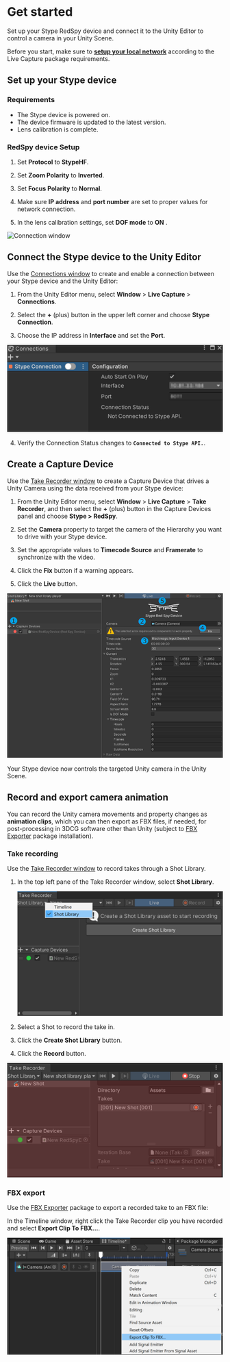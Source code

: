 # Get started

Set up your Stype RedSpy device and connect it to the Unity Editor to control a camera in your Unity Scene.

Before you start, make sure to [**setup your local network**](https://docs.unity3d.com/Packages/com.unity.live-capture@4.0/manual/connection-network.html) according to the Live Capture package requirements.

## Set up your Stype device

### Requirements

* The Stype device is powered on.
* The device firmware is updated to the latest version.
* Lens calibration is complete.

### RedSpy device Setup

1. Set **Protocol** to **StypeHF**.

2. Set **Zoom Polarity** to **Inverted**.

3. Set **Focus Polarity** to **Normal**.

4. Make sure **IP address** and **port number** are set to proper values for network connection.

5. In the lens calibration settings, set **DOF mode** to **ON** .

![Connection window](images/redspy-settings.png)

## Connect the Stype device to the Unity Editor

Use the [Connections window](https://docs.unity3d.com/Packages/com.unity.live-capture@4.0/manual/ref-window-connections.html) to create and enable a connection between your Stype device and the Unity Editor:

1. From the Unity Editor menu, select **Window** > **Live Capture** > **Connections**.

2. Select the **+** (plus) button in the upper left corner and choose **Stype Connection**.

3. Choose the IP address in **Interface** and set the **Port**.

![Connection window](images/connection-window.png)

4. Verify the Connection Status changes to **`Connected to Stype API.`**.

## Create a Capture Device

Use the [Take Recorder window](https://docs.unity3d.com/Packages/com.unity.live-capture@4.0/manual/ref-window-take-recorder.html) to create a Capture Device that drives a Unity Camera using the data received from your Stype device:

1. From the Unity Editor menu, select **Window** > **Live Capture** > **Take Recorder**, and then select the **+** (plus) button in the Capture Devices panel and choose **Stype > RedSpy**.

2. Set the **Camera** property to target the camera of the Hierarchy you want to drive with your Stype device.

3. Set the appropriate values to **Timecode Source** and **Framerate** to synchronize with the video.

4. Click the **Fix** button if a warning appears.

5. Click the **Live** button.

![Take Recorder window](images/take-recorder-window.png)

Your Stype device now controls the targeted Unity camera in the Unity Scene.

## Record and export camera animation

You can record the Unity camera movements and property changes as **animation clips**, which you can then export as FBX files, if needed, for post-processing in 3DCG software other than Unity (subject to [FBX Exporter](https://docs.unity3d.com/Packages/com.unity.formats.fbx@latest) package installation).

### Take recording

Use the [Take Recorder window](https://docs.unity3d.com/Packages/com.unity.live-capture@4.0/manual/ref-window-take-recorder.html) to record takes through a Shot Library.

1. In the top left pane of the Take Recorder window, select **Shot Library**.

   ![Take Recorder shot library](images/take-recorder-shot-library.png)

2. Select a Shot to record the take in.

3. Click the **Create Shot Library** button.

4. Click the **Record** button.

  ![Take Recorder shot recording](images/take-recorder-shot-recording.png)

### FBX export

Use the [FBX Exporter](https://docs.unity3d.com/Packages/com.unity.formats.fbx@latest) package to export a recorded take to an FBX file:

In the Timeline window, right click the Take Recorder clip you have recorded and select **Export Clip To FBX...**.

![Timeline export fbx](images/timeline-export-fbx.png)
